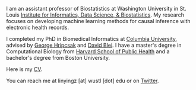 I am an assistant professor of Biostatistics at Washington University in St. Louis [Institute for Informatics, Data Science, & Biostatistics](https://i2db.wustl.edu). My research focuses on developing machine learning methods for causal inference with electronic health records.

I completed my PhD in Biomedical Informatics at [Columbia University](https://www.dbmi.columbia.edu), advised by [George Hripcsak](http://people.dbmi.columbia.edu/hripcsak/) and [David Blei](http://www.cs.columbia.edu/~blei/). I have a master's degree in Computational Biology from [Harvard School of Public Health](https://www.hsph.harvard.edu) and a bachelor's degree from Boston University. 

Here is my [CV](https://linyingzhang.com/files/CV_linyingzhang.pdf).

You can reach me at linyingz [at] wustl [dot] edu or on [Twitter](https://twitter.com/Z_Linying). 


